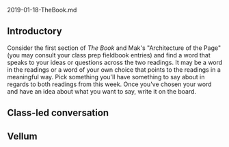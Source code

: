 2019-01-18-TheBook.md

## Introductory

Consider the first section of *The Book* and Mak's "Architecture of the Page" (you may consult your class prep fieldbook entries) and find a word that speaks to your ideas or questions across the two readings. It may be a word in the readings or a word of your own choice that points to the readings in a meaningful way. Pick something you'll have something to say about in regards to both readings from this week. Once you've chosen your word and have an idea about what you want to say, write it on the board. 

## Class-led conversation

## Vellum